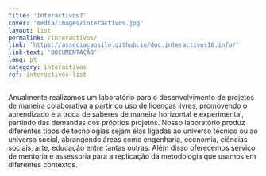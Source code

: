 ```yaml
---
title: 'Interactivos?'
cover: 'media/images/interactivos.jpg'
layout: list
permalink: /interactivos/
link: 'https://associacaosilo.github.io/doc.interactivos16.info/'
link-text: 'DOCUMENTAÇÃO'
lang: pt
category: interactivos
ref: interactivos-list
---
```

Anualmente realizamos um laboratório para o desenvolvimento de projetos de maneira colaborativa a partir do uso de licenças livres, promovendo o aprendizado e a troca de saberes de maneira horizontal e experimental, partindo das demandas dos próprios projetos. Nosso laboratório produz diferentes tipos de tecnologias sejam elas ligadas ao universo técnico ou ao universo social, abrangendo áreas como engenharia, economia, ciências sociais, arte, educação entre tantas outras. Além disso oferecemos serviço de mentoria e assessoria para a replicação da metodologia que usamos em diferentes contextos.
